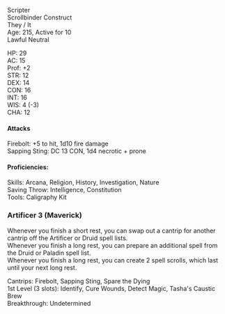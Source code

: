 Scripter \
Scrollbinder Construct \
They / It \
Age: 215, Active for 10 \
Lawful Neutral

HP: 29 \
AC: 15 \
Prof: +2 \
STR: 12 \
DEX: 14 \
CON: 16 \
INT: 16 \
WIS: 4 (-3) \
CHA: 12

#### Attacks
Firebolt: +5 to hit, 1d10 fire damage \
Sapping Sting: DC 13 CON, 1d4 necrotic + prone

#### Proficiencies:
Skills: Arcana, Religion, History, Investigation, Nature \
Saving Throw: Intelligence, Constitution \
Tools: Caligraphy Kit

### Artificer 3 (Maverick)
Whenever you finish a short rest, you can swap out a cantrip for another cantrip off the Artificer or Druid spell lists. \
Whenever you finish a long rest, you can prepare an additional spell from the Druid or Paladin spell list. \
Whenever you finish a long rest, you can create 2 spell scrolls, which last until your next long rest.

Cantrips: Firebolt, Sapping Sting, Spare the Dying \
1st Level (3 slots): Identify, Cure Wounds, Detect Magic, Tasha's Caustic Brew \
Breakthrough: Undetermined


